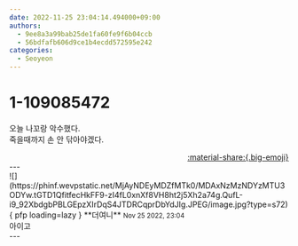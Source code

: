 ```yaml
---
date: 2022-11-25 23:04:14.494000+09:00
authors:
  - 9ee8a3a99bab25de1fa60fe9f6b04ccb
  - 56bdfafb606d9ce1b4ecdd572595e242
categories:
  - Seoyeon
---
```


# 1-109085472

<div class="post-container" markdown="1">
<div class="content-container md-sidebar__scrollwrap" markdown="1">

오늘 나꼬랑 악수했다.<br> 죽을때까지 손 안 닦아야겠다.

</div>
</div>

<div style="text-align: right;" markdown="1">
<a href="https://weverse.io/fromis9/fanpost/1-109085472" style="text-align: right;">:material-share:{.big-emoji}</a>
</div>
---

<div class="comments-container md-sidebar__scrollwrap" markdown="1">
<div class="comment" markdown="1">
<div class='id-container' markdown="1">
![](https://phinf.wevpstatic.net/MjAyNDEyMDZfMTk0/MDAxNzMzNDYzMTU3ODYw.tGTD1QfitfecHkFF9-zI4fL0xnXf8VH8ht2j5Xh2a74g.QufL-i9_92XbdgbPBLGEpzXIrDqS4JTDRCqprDbYdJIg.JPEG/image.jpg?type=s72){ pfp loading=lazy }
**<span class="artist">더여니</span>** <small>Nov 25 2022, 23:04</small><br>
</div>
<div class='comment-body' markdown="1">
아이고
</div>
</div>
</div>
---
